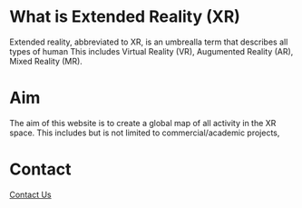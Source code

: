 # What is Extended Reality (XR)

Extended reality, abbreviated to XR, is an umbrealla term that describes all types of human
This includes Virtual Reality (VR), Augumented Reality (AR), Mixed Reality (MR).


# Aim

The aim of this website is to create a global map of all activity in the XR space. This includes but is not limited to commercial/academic projects, 


# Contact

[Contact Us](mailto:hello@extendedrealitylandscape.com)
